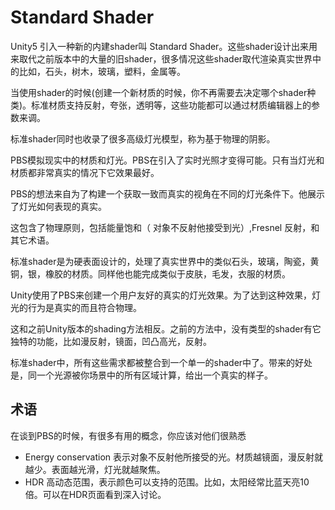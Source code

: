 # Standard Shader
Unity5 引入一种新的内建shader叫 Standard Shader。这些shader设计出来用来取代之前版本中的大量的旧shader，很多情况这些shader取代渲染真实世界中的比如，石头，树木，玻璃，塑料，金属等。

当使用shader的时候(创建一个新材质的时候，你不再需要去决定哪个shader种类)。标准材质支持反射，夸张，透明等，这些功能都可以通过材质编辑器上的参数来调。

标准shader同时也收录了很多高级灯光模型，称为基于物理的阴影。

PBS模拟现实中的材质和灯光。PBS在引入了实时光照才变得可能。只有当灯光和材质都非常真实的情况下它效果最好。

PBS的想法来自为了构建一个获取一致而真实的视角在不同的灯光条件下。他展示了灯光如何表现的真实。

这包含了物理原则，包括能量饱和（ 对象不反射他接受到光）,Fresnel 反射，和其它术语。

标准shader是为硬表面设计的，处理了真实世界中的类似石头，玻璃，陶瓷，黄铜，银，橡胶的材质。同样他也能完成类似于皮肤，毛发，衣服的材质。

Unity使用了PBS来创建一个用户友好的真实的灯光效果。为了达到这种效果，灯光的行为是真实的而且符合物理。

这和之前Unity版本的shading方法相反。之前的方法中，没有类型的shader有它独特的功能，比如漫反射，镜面，凹凸高光，反射。

标准shader中，所有这些需求都被整合到一个单一的shader中了。带来的好处是，同一个光源被你场景中的所有区域计算，给出一个真实的样子。

## 术语
在谈到PBS的时候，有很多有用的概念，你应该对他们很熟悉

* Energy conservation 表示对象不反射他所接受的光。材质越镜面，漫反射就越少。表面越光滑，灯光就越聚焦。
* HDR 高动态范围，表示颜色可以支持的范围。比如，太阳经常比蓝天亮10倍。可以在HDR页面看到深入讨论。

